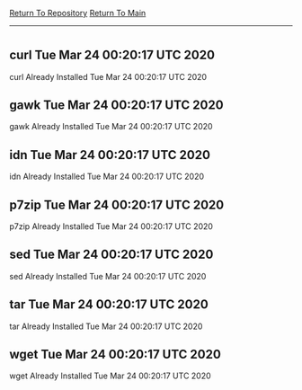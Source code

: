 [Return To Repository](https://github.com/deathbybandaid/piholeparser/)
[Return To Main](https://github.com/deathbybandaid/piholeparser/blob/master/RecentRunLogs/Mainlog.md)
____________________________________
# 
## curl Tue Mar 24 00:20:17 UTC 2020
curl Already Installed Tue Mar 24 00:20:17 UTC 2020
## gawk Tue Mar 24 00:20:17 UTC 2020
gawk Already Installed Tue Mar 24 00:20:17 UTC 2020
## idn Tue Mar 24 00:20:17 UTC 2020
idn Already Installed Tue Mar 24 00:20:17 UTC 2020
## p7zip Tue Mar 24 00:20:17 UTC 2020
p7zip Already Installed Tue Mar 24 00:20:17 UTC 2020
## sed Tue Mar 24 00:20:17 UTC 2020
sed Already Installed Tue Mar 24 00:20:17 UTC 2020
## tar Tue Mar 24 00:20:17 UTC 2020
tar Already Installed Tue Mar 24 00:20:17 UTC 2020
## wget Tue Mar 24 00:20:17 UTC 2020
wget Already Installed Tue Mar 24 00:20:17 UTC 2020
